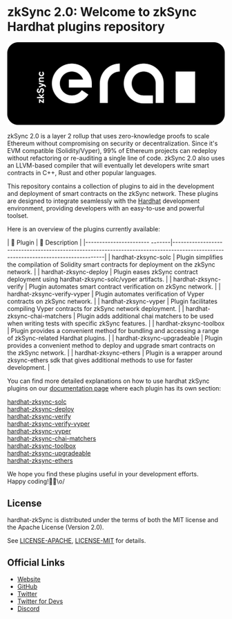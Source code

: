 # zkSync 2.0: Welcome to zkSync Hardhat plugins repository

![Era Logo](https://github.com/matter-labs/era-contracts/raw/main/eraLogo.svg)

zkSync 2.0 is a layer 2 rollup that uses zero-knowledge proofs to scale Ethereum without compromising on security or
decentralization. Since it's EVM compatible (Solidity/Vyper), 99% of Ethereum projects can redeploy without refactoring
or re-auditing a single line of code. zkSync 2.0 also uses an LLVM-based compiler that will eventually let developers
write smart contracts in C++, Rust and other popular languages.

This repository contains a collection of plugins to aid in the development and deployment of smart contracts on the zkSync network. These plugins are designed to integrate seamlessly with the [Hardhat](https://hardhat.org/) development environment, providing developers with an easy-to-use and powerful toolset.

Here is an overview of the plugins currently available:

| 🔌 Plugin                     | 📄 Description                                                                                                                    |
|----------------------- -------|-----------------------------------------------------------------------------------------------------------------------------------|
| hardhat-zksync-solc           | Plugin simplifies the compilation of Solidity smart contracts for deployment on the zkSync network.  |
| hardhat-zksync-deploy         | Plugin eases zkSync contract deployment using hardhat-zksync-solc/vyper artifacts. |
| hardhat-zksync-verify         | Plugin automates smart contract verification on zkSync network. |
| hardhat-zksync-verify-vyper   | Plugin automates verification of Vyper contracts on zkSync network. |
| hardhat-zksync-vyper          | Plugin facilitates compiling Vyper contracts for zkSync network deployment. |
| hardhat-zksync-chai-matchers  | Plugin adds additional chai matchers to be used when writing tests with specific zkSync features. |
| hardhat-zksync-toolbox        | Plugin provides a convenient method for bundling and accessing a range of zkSync-related Hardhat plugins. |
| hardhat-zksync-upgradeable    | Plugin provides a convenient method to deploy and upgrade smart contracts on the zkSync network. |
| hardhat-zksync-ethers         | Plugin is a wrapper around zksync-ethers sdk that gives additional methods to use for faster development. |

You can find more detailed explanations on how to use hardhat zkSync plugins on our [documentation page](https://v2-docs.zksync.io/api/hardhat/plugins.html#plugins) where each plugin has its own section:

[hardhat-zksync-solc](https://era.zksync.io/docs/tools/hardhat/hardhat-zksync-solc.html)\
[hardhat-zksync-deploy](https://era.zksync.io/docs/tools/hardhat/hardhat-zksync-deploy.html)\
[hardhat-zksync-verify](https://era.zksync.io/docs/tools/hardhat/hardhat-zksync-verify.html)\
[hardhat-zksync-verify-vyper](https://era.zksync.io/docs/tools/hardhat/hardhat-zksync-verify-vyper.html)\
[hardhat-zksync-vyper](https://era.zksync.io/docs/tools/hardhat/hardhat-zksync-vyper.html)\
[hardhat-zksync-chai-matchers](https://era.zksync.io/docs/tools/hardhat/hardhat-zksync-chai-matchers.html)\
[hardhat-zksync-toolbox](https://era.zksync.io/docs/tools/hardhat/plugins.html)\
[hardhat-zksync-upgradeable](https://era.zksync.io/docs/tools/hardhat/hardhat-zksync-upgradable.html)\
[hardhat-zksync-ethers](https://era.zksync.io/docs/tools/hardhat/hardhat-zksync-ethers.html)


We hope you find these plugins useful in your development efforts.\
Happy coding!🙌🎉\o/

## License

hardhat-zkSync is distributed under the terms of both the MIT license and the Apache License (Version 2.0).

See [LICENSE-APACHE](LICENSE-APACHE), [LICENSE-MIT](LICENSE-MIT) for details.

## Official Links

- [Website](https://zksync.io/)
- [GitHub](https://github.com/matter-labs)
- [Twitter](https://twitter.com/zksync)
- [Twitter for Devs](https://twitter.com/zkSyncDevs)
- [Discord](https://join.zksync.dev)
